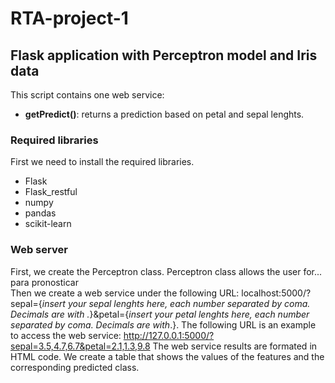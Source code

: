 # RTA-project-1
## Flask application with Perceptron model and Iris data
This script contains one web service: 
* **getPredict()**: returns a prediction based on petal and sepal lenghts. 
### Required libraries
First we need to install the required libraries.
* Flask
* Flask_restful
* numpy
* pandas
* scikit-learn
### Web server
First, we create the Perceptron class. Perceptron class allows the user for... para pronosticar  
Then we create a web service under the following URL: localhost:5000/?sepal={*insert your sepal lenghts here, each number separated by coma. Decimals are with .*}&petal={*insert your petal lenghts here, each number separated by coma. Decimals are with*.}. 
The following URL is an example to access the web service: http://127.0.0.1:5000/?sepal=3.5,4.7,6.7&petal=2.1,1.3,9.8
The web service results are formated in HTML code. We create a table that shows the values of the features and the corresponding predicted class. 
